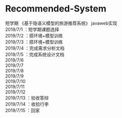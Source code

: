 # Recommended-System
短学期  《基于隐语义模型的旅游推荐系统》 javaweb实现  
2019/7/1   ：短学期课题选择  
2019/7/2   ：搭环境+模型训练  
2019/7/3   ：搭环境+模型训练  
2019/7/4   ：完成需求分析文档  
2019/7/5   ：完成系统设计文档  
2019/7/6  
2019/7/7  
2019/7/8  
2019/7/9  
2019/7/10  
2019/7/11  
2019/7/12  
2019/7/13   ：验收答辩  
2019/7/14   ：收拾行李  
2019/7/15   ：回家
